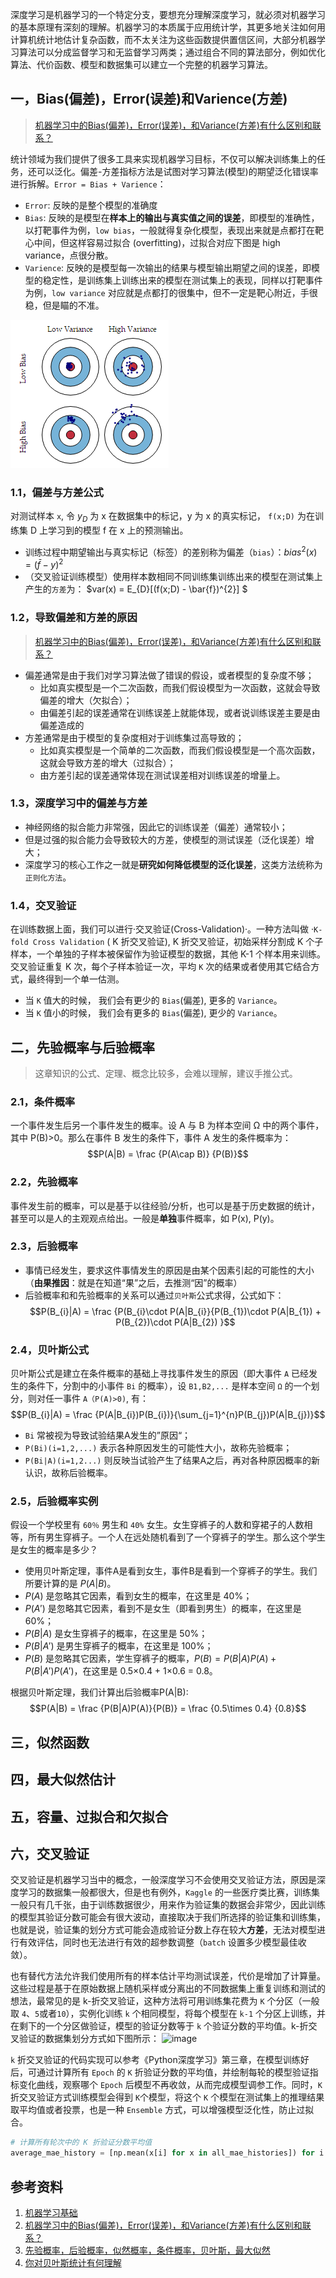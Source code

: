深度学习是机器学习的一个特定分支，要想充分理解深度学习，就必须对机器学习的基本原理有深刻的理解。机器学习的本质属于应用统计学，其更多地关注如何用计算机统计地估计复杂函数，而不太关注为这些函数提供置信区间，大部分机器学习算法可以分成监督学习和无监督学习两类；通过组合不同的算法部分，例如优化算法、代价函数、模型和数据集可以建立一个完整的机器学习算法。
## 一，Bias(偏差)，Error(误差)和Varience(方差)
> [机器学习中的Bias(偏差)，Error(误差)，和Variance(方差)有什么区别和联系？](https://www.zhihu.com/question/27068705)

统计领域为我们提供了很多工具来实现机器学习目标，不仅可以解决训练集上的任务，还可以泛化。偏差-方差指标方法是试图对学习算法(模型)的期望泛化错误率进行拆解。`Error = Bias + Varience`：
+ `Error`: 反映的是整个模型的准确度
+ `Bias`: 反映的是模型在**样本上的输出与真实值之间的误差**，即模型的准确性，以打靶事件为例，`low bias`，一般就得复杂化模型，表现出来就是点都打在靶心中间，但这样容易过拟合 (overfitting)，过拟合对应下图是 high variance，点很分散。
+ `Varience`: 反映的是模型每一次输出的结果与模型输出期望之间的误差，即模型的稳定性，是训练集上训练出来的模型在测试集上的表现，同样以打靶事件为例，`low variance` 对应就是点都打的很集中，但不一定是靶心附近，手很稳，但是瞄的不准。

![偏差误差与方差](../images/偏差误差与方差.png)
### 1.1，偏差与方差公式
对测试样本 `x`, 令 $y_{D}$ 为 x 在数据集中的标记，y 为 x 的真实标记， `f(x;D)` 为在训练集 D 上学习到的模型 f 在 x 上的预测输出。
+ 训练过程中期望输出与真实标记（标签）的差别称为偏差（`bias`）：$bias^{2}(x) = (\bar{f} - y)^{2}$
+ （交叉验证训练模型）使用样本数相同不同训练集训练出来的模型在测试集上产生的`方差`为： $var(x) = E_{D}[(f(x;D) - \bar{f})^{2}] $
### 1.2，导致偏差和方差的原因
>  [机器学习中的Bias(偏差)，Error(误差)，和Variance(方差)有什么区别和联系？](https://www.zhihu.com/question/27068705)

+ 偏差通常是由于我们对学习算法做了错误的假设，或者模型的复杂度不够；
    + 比如真实模型是一个二次函数，而我们假设模型为一次函数，这就会导致偏差的增大（欠拟合）；
    + 由偏差引起的误差通常在训练误差上就能体现，或者说训练误差主要是由偏差造成的
+ 方差通常是由于模型的复杂度相对于训练集过高导致的；
    + 比如真实模型是一个简单的二次函数，而我们假设模型是一个高次函数，这就会导致方差的增大（过拟合）；
    + 由方差引起的误差通常体现在测试误差相对训练误差的增量上。
### 1.3，深度学习中的偏差与方差
+ 神经网络的拟合能力非常强，因此它的训练误差（偏差）通常较小；
+ 但是过强的拟合能力会导致较大的方差，使模型的测试误差（泛化误差）增大；
+ 深度学习的核心工作之一就是**研究如何降低模型的泛化误差**，这类方法统称为`正则化方法`。
### 1.4，交叉验证
在训练数据上面，我们可以进行·交叉验证(Cross-Validation)·。一种方法叫做 ·`K-fold Cross Validation` ( K 折交叉验证), K 折交叉验证，初始采样分割成 K 个子样本，一个单独的子样本被保留作为验证模型的数据，其他 K-1 个样本用来训练。交叉验证重复 K 次，每个子样本验证一次，平均 `K` 次的结果或者使用其它结合方式，最终得到一个单一估测。
+ 当 `K` 值大的时候， 我们会有更少的 `Bias`(偏差), 更多的 `Variance`。
+ 当 `K` 值小的时候， 我们会有更多的 `Bias`(偏差), 更少的 `Variance`。
## 二，先验概率与后验概率
> 这章知识的公式、定理、概念比较多，会难以理解，建议手推公式。
### 2.1，条件概率
一个事件发生后另一个事件发生的概率。设 A 与 B 为样本空间 Ω 中的两个事件，其中 P(B)>0。那么在事件 B 发生的条件下，事件 A 发生的条件概率为：
$$P(A|B) = \frac {P(A\cap B)} {P(B)}$$
### 2.2，先验概率
事件发生前的概率，可以是基于以往经验/分析，也可以是基于历史数据的统计，甚至可以是人的主观观点给出。一般是**单独**事件概率，如 P(x), P(y)。
### 2.3，后验概率
+ 事情已经发生，要求这件事情发生的原因是由某个因素引起的可能性的大小（**由果推因**：就是在知道“果”之后，去推测“因”的概率）
+ 后验概率和和先验概率的关系可以通过`贝叶斯`公式求得，公式如下：
$$P(B_{i}|A) = \frac {P(B_{i}\cdot P(A|B_{i}}{P(B_{1})\cdot P(A|B_{1}) + P(B_{2})\cdot P(A|B_{2}) }$$
### 2.4，贝叶斯公式
贝叶斯公式是建立在条件概率的基础上寻找事件发生的原因（即大事件 `A` 已经发生的条件下，分割中的小事件 `Bi` 的概率），设 `B1,B2,...` 是样本空间 `Ω` 的一个划分，则对任一事件 `A（P(A)>0)`, 有：$$P(B_{i}|A) = \frac {P(A|B_{i})P(B_{i})}{\sum_{j=1}^{n}P(B_{j})P(A|B_{j})}$$

+ `Bi` 常被视为导致试验结果A发生的”原因“；
+ `P(Bi)(i=1,2,...)` 表示各种原因发生的可能性大小，故称先验概率；
+ `P(Bi|A)(i=1,2...)` 则反映当试验产生了结果A之后，再对各种原因概率的新认识，故称后验概率。
### 2.5，后验概率实例
假设一个学校里有 `60％` 男生和 `40%` 女生。女生穿裤子的人数和穿裙子的人数相等，所有男生穿裤子。一个人在远处随机看到了一个穿裤子的学生。那么这个学生是女生的概率是多少？
+ 使用贝叶斯定理，事件A是看到女生，事件B是看到一个穿裤子的学生。我们所要计算的是 $P(A|B)$。
+ $P(A)$ 是忽略其它因素，看到女生的概率，在这里是 40%；
+ $P(A')$ 是忽略其它因素，看到不是女生（即看到男生）的概率，在这里是 60%；
+ $P(B|A)$ 是女生穿裤子的概率，在这里是 50%；
+ $P(B|A')$ 是男生穿裤子的概率，在这里是 100%；
+ $P(B)$ 是忽略其它因素，学生穿裤子的概率，$P(B) = P(B|A)P(A) + P(B|A')P(A')$，在这里是 0.5×0.4 + 1×0.6 = 0.8。

根据贝叶斯定理，我们计算出后验概率P(A|B):
$$P(A|B) = \frac {P(B|A)P(A)}{P(B)} = \frac {0.5\times 0.4} {0.8}$$
## 三，似然函数
## 四，最大似然估计
## 五，容量、过拟合和欠拟合
## 六，交叉验证
交叉验证是机器学习当中的概念，一般深度学习不会使用交叉验证方法，原因是深度学习的数据集一般都很大，但是也有例外，`Kaggle` 的一些医疗类比赛，训练集一般只有几千张，由于训练数据很少，用来作为验证集的数据会非常少，因此训练的模型其验证分数可能会有很大波动，直接取决于我们所选择的验证集和训练集，也就是说，验证集的划分方式可能会造成验证分数上存在较大**方差**，无法对模型进行有效评估，同时也无法进行有效的超参数调整（`batch` 设置多少模型最佳收敛）。

也有替代方法允许我们使用所有的样本估计平均测试误差，代价是增加了计算量。这些过程是基于在原始数据上随机采样或分离出的不同数据集上重复训练和测试的想法，最常见的是 k-折交叉验证，这种方法将可用训练集花费为 `K` 个分区（一般取 `4`、`5`或者`10`），实例化训练 `k` 个相同模型，将每个模型在 `k-1` 个分区上训练，并在剩下的一个分区做验证，模型的验证分数等于 `k` 个验证分数的平均值。k-折交叉验证的数据集划分方式如下图所示：
![image](https://user-images.githubusercontent.com/37138671/114163327-a0dfe200-995c-11eb-9a0e-4ce4fe13150c.png)

`k` 折交叉验证的代码实现可以参考《Python深度学习》第三章，在模型训练好后，可通过计算所有 `Epoch` 的 `K` 折验证分数的平均值，并绘制每轮的模型验证指标变化曲线，观察哪个 `Epoch` 后模型不再收敛，从而完成模型调参工作。同时，`K` 折交叉验证方式训练模型会得到 `K`个模型，将这个 `K` 个模型在测试集上的推理结果取平均值或者投票，也是一种 `Ensemble` 方式，可以增强模型泛化性，防止过拟合。
```python
# 计算所有轮次中的 K 折验证分数平均值
average_mae_history = [np.mean(x[i] for x in all_mae_histories]) for i in range(num_epochs)]
```
## 参考资料
1. [机器学习基础](https://github.com/imhuay/Algorithm_Interview_Notes-Chinese/blob/master/A-%E6%9C%BA%E5%99%A8%E5%AD%A6%E4%B9%A0/A-%E6%9C%BA%E5%99%A8%E5%AD%A6%E4%B9%A0%E5%9F%BA%E7%A1%80.md)
2. [机器学习中的Bias(偏差)，Error(误差)，和Variance(方差)有什么区别和联系？](https://www.zhihu.com/question/27068705)
3. [先验概率，后验概率，似然概率，条件概率，贝叶斯，最大似然](https://blog.csdn.net/suranxu007/article/details/50326873)
4. [你对贝叶斯统计有何理解](https://www.zhihu.com/question/21134457/answer/169523403)
